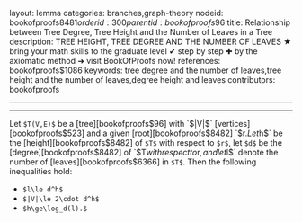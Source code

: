 layout: lemma
categories: branches,graph-theory
nodeid: bookofproofs$8481
orderid: 300
parentid: bookofproofs$96
title: Relationship between Tree Degree, Tree Height and the Number of Leaves in a Tree
description: TREE HEIGHT, TREE DEGREE AND THE NUMBER OF LEAVES ★ bring your math skills to the graduate level ✔ step by step ✚ by the axiomatic method ➜ visit BookOfProofs now!
references: bookofproofs$1086
keywords: tree degree and the number of leaves,tree height and the number of leaves,degree height and leaves
contributors: bookofproofs

---


---

Let `$T(V,E)$` be a [tree][bookofproofs$96] with `$|V|$` [vertices][bookofproofs$523] and a given [root][bookofproofs$8482] `$r$`. Let `$h$` be the [height][bookofproofs$8482] of `$T$` with respect to `$r$`, let `$d$` be the [degree][bookofproofs$8482] of `$T$` with respect to `$r$`, and let `$l$` denote the number of [leaves][bookofproofs$6366] in `$T$`. Then the following inequalities hold:

* `$l\le d^h$`
* `$|V|\le 2\cdot d^h$`
* `$h\ge\log_d(l).$`
